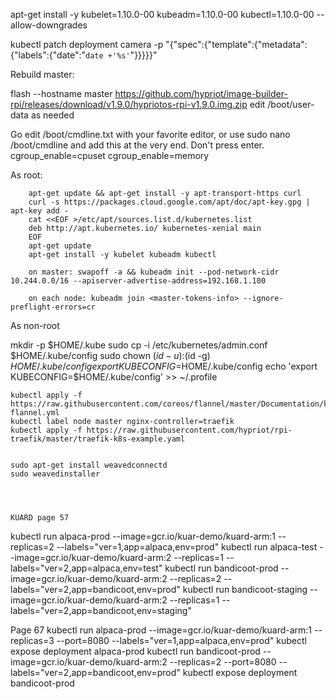 apt-get install -y kubelet=1.10.0-00 kubeadm=1.10.0-00 kubectl=1.10.0-00 --allow-downgrades


kubectl patch deployment camera -p "{\"spec\":{\"template\":{\"metadata\":{\"labels\":{\"date\":\"`date +'%s'`\"}}}}}"

Rebuild master:

flash --hostname master https://github.com/hypriot/image-builder-rpi/releases/download/v1.9.0/hypriotos-rpi-v1.9.0.img.zip
edit /boot/user-data as needed

Go edit /boot/cmdline.txt with your favorite editor, or use
sudo nano /boot/cmdline
and add this at the very end. Don't press enter.
cgroup_enable=cpuset cgroup_enable=memory

As root:

        apt-get update && apt-get install -y apt-transport-https curl
        curl -s https://packages.cloud.google.com/apt/doc/apt-key.gpg | apt-key add -
        cat <<EOF >/etc/apt/sources.list.d/kubernetes.list
        deb http://apt.kubernetes.io/ kubernetes-xenial main
        EOF
        apt-get update
        apt-get install -y kubelet kubeadm kubectl

        on master: swapoff -a && kubeadm init --pod-network-cidr 10.244.0.0/16 --apiserver-advertise-address=192.168.1.100

        on each node: kubeadm join <master-tokens-info> --ignore-preflight-errors=cr

As non-root

   mkdir -p $HOME/.kube
   sudo cp -i /etc/kubernetes/admin.conf $HOME/.kube/config
   sudo chown $(id -u):$(id -g) $HOME/.kube/config
   export KUBECONFIG=$HOME/.kube/config
   echo 'export KUBECONFIG=$HOME/.kube/config' >> ~/.profile

    kubectl apply -f https://raw.githubusercontent.com/coreos/flannel/master/Documentation/kube-flannel.yml
    kubectl label node master nginx-controller=traefik
    kubectl apply -f https://raw.githubusercontent.com/hypriot/rpi-traefik/master/traefik-k8s-example.yaml


    sudo apt-get install weavedconnectd
    sudo weavedinstaller




    KUARD page 57

 kubectl run alpaca-prod         --image=gcr.io/kuar-demo/kuard-arm:1 --replicas=2 --labels="ver=1,app=alpaca,env=prod"
 kubectl run alpaca-test        --image=gcr.io/kuar-demo/kuard-arm:2 --replicas=1 --labels="ver=2,app=alpaca,env=test"
 kubectl run bandicoot-prod     --image=gcr.io/kuar-demo/kuard-arm:2 --replicas=2 --labels="ver=2,app=bandicoot,env=prod"
 kubectl run bandicoot-staging  --image=gcr.io/kuar-demo/kuard-arm:2 --replicas=1 --labels="ver=2,app=bandicoot,env=staging"



Page 67
 kubectl run alpaca-prod         --image=gcr.io/kuar-demo/kuard-arm:1 --replicas=3 --port=8080 --labels="ver=1,app=alpaca,env=prod"
 kubectl expose deployment alpaca-prod
 kubectl run bandicoot-prod     --image=gcr.io/kuar-demo/kuard-arm:2 --replicas=2 --port=8080 --labels="ver=2,app=bandicoot,env=prod"
 kubectl expose deployment bandicoot-prod
   


